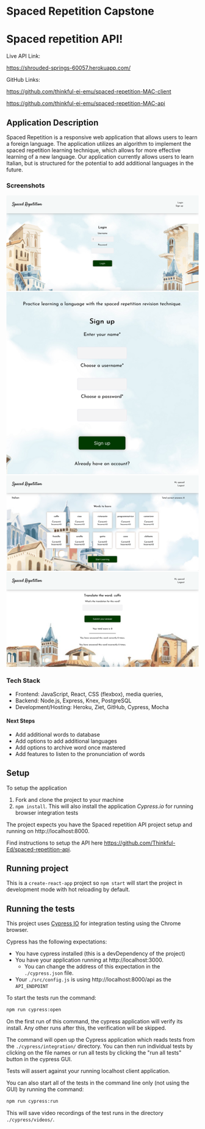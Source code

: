 # Spaced Repetition Capstone

# Spaced repetition API!
Live API Link: 

<https://shrouded-springs-60057.herokuapp.com/>

GitHub Links: 

https://github.com/thinkful-ei-emu/spaced-repetition-MAC-client

https://github.com/thinkful-ei-emu/spaced-repetition-MAC-api


## Application Description 
Spaced Repetition is a responsive web application that allows users to learn a foreign language. The application utilizes an algorithm to implement  the spaced repetition learning technique, which allows for more effective learning of a new language. Our application currently allows users to learn Italian, but is structured for the potential to add additional languages in the future.


### Screenshots

<img src="src/media/images/login.png">

<img src="src/media/images/signUp.png">

<img src="src/media/images/dashboard.png">

<img src="src/media/images/learning.png">

### Tech Stack
- Frontend: JavaScript, React, CSS (flexbox), media queries, 
- Backend: Node.js, Express, Knex, PostgreSQL
- Development/Hosting: Heroku, Ziet, GitHub, Cypress, Mocha

#### Next Steps
- Add additional words to database
- Add options to add additional languages
- Add options to archive word once mastered
- Add features to listen to the pronunciation of words

## Setup

To setup the application

1. Fork and clone the project to your machine
2. `npm install`. This will also install the application *Cypress.io* for running browser integration tests

The project expects you have the Spaced repetition API project setup and running on http://localhost:8000.

Find instructions to setup the API here https://github.com/Thinkful-Ed/spaced-repetition-api.

## Running project

This is a `create-react-app` project so `npm start` will start the project in development mode with hot reloading by default.

## Running the tests

This project uses [Cypress IO](https://docs.cypress.io) for integration testing using the Chrome browser.

Cypress has the following expectations:

- You have cypress installed (this is a devDependency of the project)
- You have your application running at http://localhost:3000.
  - You can change the address of this expectation in the `./cypress.json` file.
- Your `./src/config.js` is using http://localhost:8000/api as the `API_ENDPOINT`

To start the tests run the command:

```bash
npm run cypress:open
```

On the first run of this command, the cypress application will verify its install. Any other runs after this, the verification will be skipped.

The command will open up the Cypress application which reads tests from the `./cypress/integration/` directory. You can then run individual tests by clicking on the file names or run all tests by clicking the "run all tests" button in the cypress GUI.

Tests will assert against your running localhost client application.

You can also start all of the tests in the command line only (not using the GUI) by running the command:

```bash
npm run cypress:run
```

This will save video recordings of the test runs in the directory `./cypress/videos/`.
